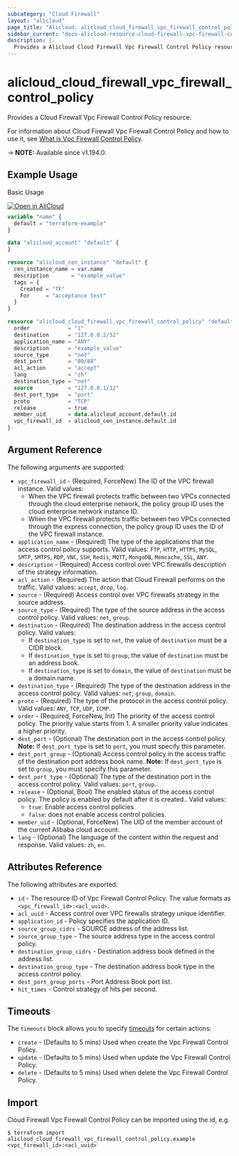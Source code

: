 ```yaml
---
subcategory: "Cloud Firewall"
layout: "alicloud"
page_title: "Alicloud: alicloud_cloud_firewall_vpc_firewall_control_policy"
sidebar_current: "docs-alicloud-resource-cloud-firewall-vpc-firewall-control-policy"
description: |-
  Provides a Alicloud Cloud Firewall Vpc Firewall Control Policy resource.
---
```


# alicloud_cloud_firewall_vpc_firewall_control_policy

Provides a Cloud Firewall Vpc Firewall Control Policy resource.

For information about Cloud Firewall Vpc Firewall Control Policy and how to use it, see [What is Vpc Firewall Control Policy](https://www.alibabacloud.com/help/en/cloud-firewall/latest/createvpcfirewallcontrolpolicy).

-> **NOTE:** Available since v1.194.0.

## Example Usage

Basic Usage

<div style="display: block;margin-bottom: 40px;"><div class="oics-button" style="float: right;position: absolute;margin-bottom: 10px;">
  <a href="https://api.aliyun.com/terraform?resource=alicloud_cloud_firewall_vpc_firewall_control_policy&exampleId=6c065235-0ee8-66b0-1ddf-c9ee5c40e5e0f9ad03f2&activeTab=example&spm=docs.r.cloud_firewall_vpc_firewall_control_policy.0.6c0652350e&intl_lang=EN_US" target="_blank">
    <img alt="Open in AliCloud" src="https://img.alicdn.com/imgextra/i1/O1CN01hjjqXv1uYUlY56FyX_!!6000000006049-55-tps-254-36.svg" style="max-height: 44px; max-width: 100%;">
  </a>
</div></div>

```terraform
variable "name" {
  default = "terraform-example"
}

data "alicloud_account" "default" {
}

resource "alicloud_cen_instance" "default" {
  cen_instance_name = var.name
  description       = "example_value"
  tags = {
    Created = "TF"
    For     = "acceptance test"
  }
}

resource "alicloud_cloud_firewall_vpc_firewall_control_policy" "default" {
  order            = "1"
  destination      = "127.0.0.2/32"
  application_name = "ANY"
  description      = "example_value"
  source_type      = "net"
  dest_port        = "80/88"
  acl_action       = "accept"
  lang             = "zh"
  destination_type = "net"
  source           = "127.0.0.1/32"
  dest_port_type   = "port"
  proto            = "TCP"
  release          = true
  member_uid       = data.alicloud_account.default.id
  vpc_firewall_id  = alicloud_cen_instance.default.id
}
```

## Argument Reference

The following arguments are supported:
* `vpc_firewall_id` - (Required, ForceNew) The ID of the VPC firewall instance. Valid values:
  - When the VPC firewall protects traffic between two VPCs connected through the cloud enterprise network, the policy group ID uses the cloud enterprise network instance ID.
  - When the VPC firewall protects traffic between two VPCs connected through the express connection, the policy group ID uses the ID of the VPC firewall instance.
* `application_name` - (Required) The type of the applications that the access control policy supports. Valid values: `FTP`, `HTTP`, `HTTPS`, `MySQL`, `SMTP`, `SMTPS`, `RDP`, `VNC`, `SSH`, `Redis`, `MQTT`, `MongoDB`, `Memcache`, `SSL`, `ANY`.
* `description` - (Required) Access control over VPC firewalls description of the strategy information.
* `acl_action` - (Required) The action that Cloud Firewall performs on the traffic. Valid values: `accept`, `drop`, `log`.
* `source` - (Required) Access control over VPC firewalls strategy in the source address.
* `source_type` - (Required) The type of the source address in the access control policy. Valid values: `net`, `group`.
* `destination` - (Required) The destination address in the access control policy. Valid values:
  - If `destination_type` is set to `net`, the value of `destination` must be a CIDR block.
  - If `destination_type` is set to `group`, the value of `destination` must be an address book.
  - If `destination_type` is set to `domain`, the value of `destination` must be a domain name.
* `destination_type` - (Required) The type of the destination address in the access control policy. Valid values: `net`, `group`, `domain`.
* `proto` - (Required) The type of the protocol in the access control policy. Valid values: `ANY`, `TCP`, `UDP`, `ICMP`.
* `order` - (Required, ForceNew, Int) The priority of the access control policy. The priority value starts from 1. A smaller priority value indicates a higher priority.
* `dest_port` - (Optional) The destination port in the access control policy. **Note:** If `dest_port_type` is set to `port`, you must specify this parameter.
* `dest_port_group` - (Optional) Access control policy in the access traffic of the destination port address book name. **Note:** If `dest_port_type` is set to `group`, you must specify this parameter.
* `dest_port_type` - (Optional) The type of the destination port in the access control policy. Valid values: `port`, `group`.
* `release` - (Optional, Bool) The enabled status of the access control policy. The policy is enabled by default after it is created.. Valid values:
  - `true`: Enable access control policies
  - `false`: does not enable access control policies.
* `member_uid` - (Optional, ForceNew) The UID of the member account of the current Alibaba cloud account.
* `lang` - (Optional) The language of the content within the request and response. Valid values: `zh`, `en`.

## Attributes Reference

The following attributes are exported:

* `id` - The resource ID of Vpc Firewall Control Policy. The value formats as `<vpc_firewall_id>:<acl_uuid>`.
* `acl_uuid` - Access control over VPC firewalls strategy unique identifier.
* `application_id` - Policy specifies the application ID.
* `source_group_cidrs` - SOURCE address of the address list.
* `source_group_type` - The source address type in the access control policy.
* `destination_group_cidrs` - Destination address book defined in the address list.
* `destination_group_type` - The destination address book type in the access control policy.
* `dest_port_group_ports` - Port Address Book port list.
* `hit_times` - Control strategy of hits per second.

## Timeouts

The `timeouts` block allows you to specify [timeouts](https://developer.hashicorp.com/terraform/language/resources/syntax#operation-timeouts) for certain actions:

* `create` - (Defaults to 5 mins) Used when create the Vpc Firewall Control Policy.
* `update` - (Defaults to 5 mins) Used when update the Vpc Firewall Control Policy.
* `delete` - (Defaults to 5 mins) Used when delete the Vpc Firewall Control Policy.

## Import

Cloud Firewall Vpc Firewall Control Policy can be imported using the id, e.g.

```shell
$ terraform import alicloud_cloud_firewall_vpc_firewall_control_policy.example <vpc_firewall_id>:<acl_uuid>
```
